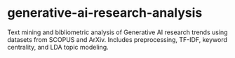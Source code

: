 # generative-ai-research-analysis
Text mining and bibliometric analysis of Generative AI research trends using datasets from SCOPUS and ArXiv. Includes preprocessing, TF-IDF, keyword centrality, and LDA topic modeling.
